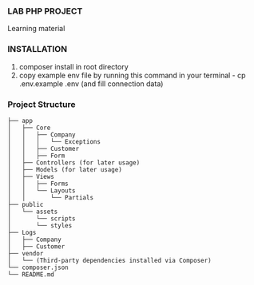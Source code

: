 ### LAB PHP PROJECT
Learning material

### INSTALLATION
1. composer install in root directory
2. copy example env file by running this command in your terminal - cp .env.example .env (and fill connection data)

### Project Structure
    
    ├── app
    │   ├── Core
    │   │   ├── Company
    │   │   │   └── Exceptions
    │   │   ├── Customer
    │   │   ├── Form
    │   ├── Controllers (for later usage)
    │   ├── Models (for later usage)
    │   ├── Views
    │   │   ├── Forms
    │   │   └── Layouts
    │   │       └── Partials
    ├── public
    │   └── assets
    │       └── scripts
    │       └── styles
    ├── Logs
    │   ├── Company
    │   ├── Customer
    ├── vendor
    │   └── (Third-party dependencies installed via Composer)
    └── composer.json
    └── README.md
